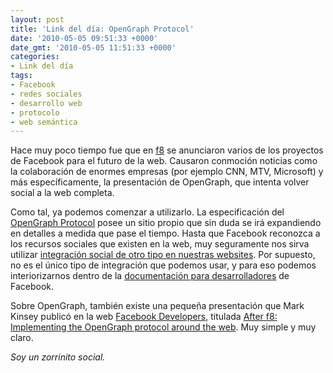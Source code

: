 ```yaml
---
layout: post
title: 'Link del día: OpenGraph Protocol'
date: '2010-05-05 09:51:33 +0000'
date_gmt: '2010-05-05 11:51:33 +0000'
categories:
- Link del día
tags:
- Facebook
- redes sociales
- desarrollo web
- protocolo
- web semántica
---
```


Hace muy poco tiempo fue que en [f8](http://www.facebook.com/f8) se anunciaron varios de los proyectos de Facebook para el futuro de la web. Causaron conmoción noticias como la colaboración de enormes empresas (por ejemplo CNN, MTV, Microsoft) y más específicamente, la presentación de OpenGraph, que intenta volver social a la web completa.

Como tal, ya podemos comenzar a utilizarlo. La especificación del [OpenGraph Protocol](http://opengraphprotocol.org/) posee un sitio propio que sin duda se irá expandiendo en detalles a medida que pase el tiempo. Hasta que Facebook reconozca a los recursos sociales que existen en la web, muy seguramente nos sirva utilizar [integración social de otro tipo en nuestras websites](http://developers.facebook.com/docs/guides/web). Por supuesto, no es el único tipo de integración que podemos usar, y para eso podemos interiorizarnos dentro de la [documentación para desarrolladores](http://developers.facebook.com/docs/) de Facebook.

Sobre OpenGraph, también existe una pequeña presentación que Mark Kinsey publicó en la web [Facebook Developers](http://developers.facebook.com/), titulada [After f8: Implementing the OpenGraph protocol around the web](http://developers.facebook.com/blog/post/381). Muy simple y muy claro.

_Soy un zorrinito social._
